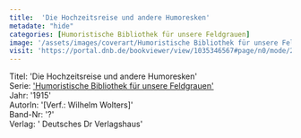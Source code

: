 ```yaml
---
title:  'Die Hochzeitsreise und andere Humoresken'
metadate: "hide"
categories: [Humoristische Bibliothek für unsere Feldgrauen]
image: '/assets/images/coverart/Humoristische Bibliothek für unsere Feldgrauen/1035346567_00000010.jpg'
visit: 'https://portal.dnb.de/bookviewer/view/1035346567#page/n0/mode/2up'
---
```

Titel: 'Die Hochzeitsreise und andere Humoresken' <br>
Serie: <a href='/heftroman.workshop/_pages/Humoristische Bibliothek für unsere Feldgrauen.html'>'Humoristische Bibliothek für unsere Feldgrauen'</a> <br>
Jahr: '1915' <br>
AutorIn: '[Verf.: Wilhelm Wolters]' <br>
Band-Nr: '?' <br>
Verlag: ' Deutsches Dr  Verlagshaus'